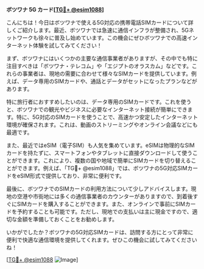 **ボツワナ 5G カード[[TG💪+ @esim1088](https://t.me/s/esim1088)]**

こんにちは！今日はボツワナで使える5G対応の携帯電話SIMカードについて詳しくご紹介します。最近、ボツワナでは急速に通信インフラが整備され、5Gネットワークも徐々に普及し始めています。この機会にぜひボツワナでの高速インターネット体験を試してみてください！

まず、ボツワナにはいくつかの主要な通信事業者がありますが、その中でも特に注目すべきは「ボツワナ・テレコム」や「エジプトのオラスカム」などです。これらの事業者は、現地の需要に合わせて様々なSIMカードを提供しています。例えば、データ専用のSIMカードや、通話とデータがセットになったプランなどがあります。

特に旅行者におすすめしたいのは、データ専用のSIMカードです。これを使うと、ボツワナでの観光やビジネスに必要なインターネット接続が簡単にできます。特に、5G対応のSIMカードを使うことで、高速かつ安定したインターネット環境が確保されます。これは、動画のストリーミングやオンライン会議などにも最適です。

また、最近ではeSIM（電子SIM）も人気を集めています。eSIMは物理的なSIMカードを持たずに、スマートフォンやタブレットに直接ダウンロードして使うことができます。これにより、複数の国や地域で簡単にSIMカードを切り替えることができます。例えば、「TG💪+ @esim1088」では、ボツワナの5G対応SIMカードをeSIM形式で提供しており、非常に便利です。

最後に、ボツワナでのSIMカードの利用方法について少しアドバイスします。現地の空港や市街地には多くの通信事業者のカウンターがありますので、到着後すぐにSIMカードを購入することができます。また、オンラインで事前にSIMカードを予約することも可能です。ただし、現地での支払いは主に現金ですので、適切な金額を準備しておくことをお勧めします。

いかがでしたか？ボツワナの5G対応SIMカードは、訪問する方にとって非常に便利で快適な通信環境を提供してくれます。ぜひこの機会に試してみてくださいね！

[[TG💪+ @esim1088](https://t.me/s/esim1088) ![Image](https://i.postimg.cc/Y0z9fWf4/image.png)]